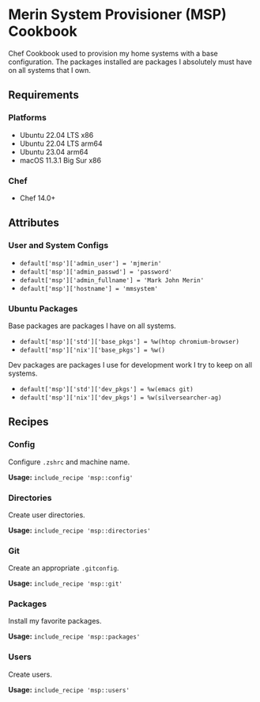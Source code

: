 # Merin System Provisioner (MSP) Cookbook

Chef Cookbook used to provision my home systems with a base configuration. The packages installed are packages I absolutely must have on 
all systems that I own. 

## Requirements

### Platforms
- Ubuntu 22.04 LTS x86
- Ubuntu 22.04 LTS arm64
- Ubuntu 23.04 arm64
- macOS 11.3.1 Big Sur x86

### Chef

- Chef 14.0+

## Attributes

### User and System Configs

- `default['msp']['admin_user'] = 'mjmerin'`
- `default['msp']['admin_passwd'] = 'password'`
- `default['msp']['admin_fullname'] = 'Mark John Merin'`
- `default['msp']['hostname'] = 'mmsystem'`

### Ubuntu Packages

Base packages are packages I have on all systems. 

- `default['msp']['std']['base_pkgs'] = %w(htop chromium-browser)`
- `default['msp']['nix']['base_pkgs'] = %w()`

Dev packages are packages I use for development work I try to keep on all systems. 

- `default['msp']['std']['dev_pkgs'] = %w(emacs git)`
- `default['msp']['nix']['dev_pkgs'] = %w(silversearcher-ag)`

## Recipes

### Config

Configure `.zshrc` and machine name. 

**Usage:** `include_recipe 'msp::config'`

### Directories

Create user directories. 

**Usage:** `include_recipe 'msp::directories'`

### Git

Create an appropriate `.gitconfig`. 

**Usage:** `include_recipe 'msp::git'`

### Packages

Install my favorite packages.

**Usage:** `include_recipe 'msp::packages'`

### Users

Create users.

**Usage:** `include_recipe 'msp::users'`